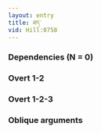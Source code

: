```yaml
---
layout: entry
title: ཐད་
vid: Hill:0758
---
```

### Dependencies (N = 0)


### Overt 1-2


### Overt 1-2-3


### Oblique arguments
